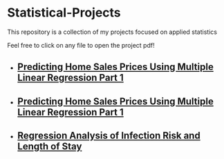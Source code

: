 # Statistical-Projects
This repository is a collection of my projects focused on applied statistics


Feel free to click on any file to open the project pdf!


* ##  [Predicting Home Sales Prices Using Multiple Linear Regression Part 1](https://github.com/Rlegaspi562/Statistical-Projects/blob/main/Predicting%20Home%20Sales%20Prices%20Using%20Multiple%20Linear%20Regression%20Analysis%20Pt.%201.pdf)


* ##  [Predicting Home Sales Prices Using Multiple Linear Regression Part 1](https://github.com/Rlegaspi562/Statistical-Projects/blob/main/Predicting%20Home%20Sales%20Prices%20Using%20Multiple%20Linear%20Regression%20Analysis%20Pt.%202.pdf)

* ##  [Regression Analysis of Infection Risk and Length of Stay](https://github.com/Rlegaspi562/Statistical-Projects/blob/main/Regression%20Analysis%20of%20Infection%20Risk%20and%20Length%20of%20Stay.pdf)
